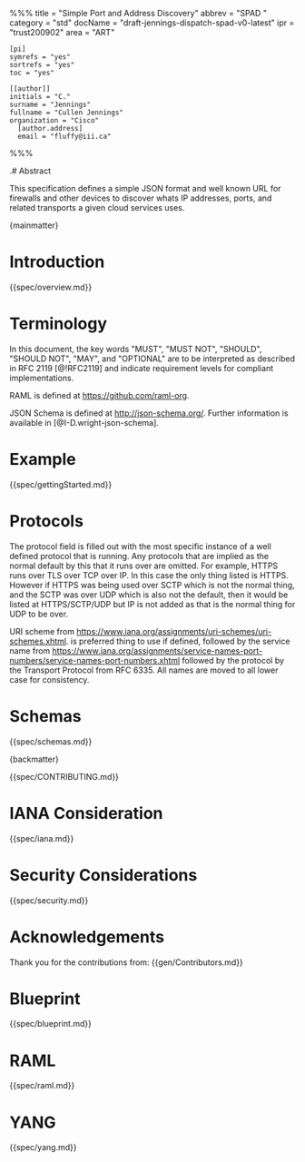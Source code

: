 %%%
    title = "Simple Port and Address Discovery"
    abbrev = "SPAD "
    category = "std"
    docName = "draft-jennings-dispatch-spad-v0-latest"
    ipr = "trust200902"
    area = "ART"

    [pi]
    symrefs = "yes"
    sortrefs = "yes"
    toc = "yes"

    [[author]]
    initials = "C."
    surname = "Jennings"
    fullname = "Cullen Jennings"
    organization = "Cisco"
      [author.address]
      email = "fluffy@iii.ca"


%%%

.# Abstract

This specification defines a simple JSON format and well known URL for
firewalls and other devices to discover whats IP addresses, ports, and
related transports a given cloud services uses.

{mainmatter}

# Introduction

{{spec/overview.md}}

# Terminology

In this document, the key words "MUST", "MUST NOT", "SHOULD", "SHOULD
NOT", "MAY", and "OPTIONAL" are to be interpreted as described in RFC
2119 [@!RFC2119] and indicate requirement levels for compliant
implementations.

RAML is defined at <https://github.com/raml-org>. 

JSON Schema is defined at <http://json-schema.org/>. Further
information is available in [@I-D.wright-json-schema].

# Example

{{spec/gettingStarted.md}}


# Protocols

The protocol field is filled out with the most specific instance of a
well defined protocol that is running. Any protocols that are implied
as the normal default by this that it runs over are omitted. For
example, HTTPS runs over TLS over TCP over IP. In this case the only
thing listed is HTTPS. However if HTTPS was being used over SCTP which
is not the normal thing, and the SCTP was over UDP which is also not
the default, then it would be listed at HTTPS/SCTP/UDP but IP is not
added as that is the normal thing for UDP to be over.

URI scheme from
https://www.iana.org/assignments/uri-schemes/uri-schemes.xhtml. is
preferred thing to use if defined, followed by the service name from
https://www.iana.org/assignments/service-names-port-numbers/service-names-port-numbers.xhtml
followed by the protocol by the Transport Protocol from RFC 6335. All
names are moved to all lower case for consistency.







# Schemas

{{spec/schemas.md}}



{backmatter}

{{spec/CONTRIBUTING.md}}

# IANA Consideration 

{{spec/iana.md}}

# Security Considerations 

{{spec/security.md}}

# Acknowledgements 

Thank you for the contributions from: 
{{gen/Contributors.md}}

# Blueprint

{{spec/blueprint.md}}

# RAML

{{spec/raml.md}}

# YANG

{{spec/yang.md}}

